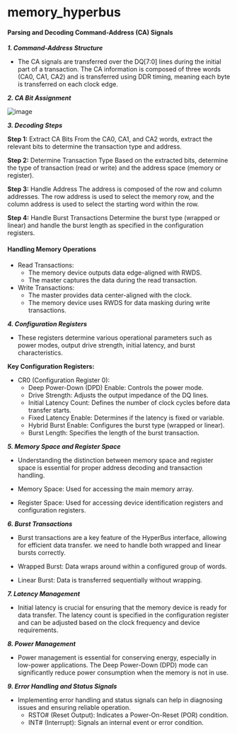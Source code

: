 # memory_hyperbus
#### Parsing and Decoding Command-Address (CA) Signals
***1. Command-Address Structure***
- The CA signals are transferred over the DQ[7:0] lines during the initial part of a transaction. The CA information is composed of three words (CA0, CA1, CA2) and is transferred using DDR timing, meaning each byte is transferred on each clock edge.

***2. CA Bit Assignment***

 ![image](https://github.com/user-attachments/assets/18f47f83-6f8d-49e2-bcd3-e6a2fa5c836d)


***3. Decoding Steps***

**Step 1:** Extract CA Bits
From the CA0, CA1, and CA2 words, extract the relevant bits to determine the transaction type and address.

**Step 2:** Determine Transaction Type
Based on the extracted bits, determine the type of transaction (read or write) and the address space (memory or register).

**Step 3:** Handle Address
The address is composed of the row and column addresses. The row address is used to select the memory row, and the column address is used to select the starting word within the row.

**Step 4:** Handle Burst Transactions
Determine the burst type (wrapped or linear) and handle the burst length as specified in the configuration registers.

#### Handling Memory Operations

- Read Transactions:
  - The memory device outputs data edge-aligned with RWDS.
  - The master captures the data during the read transaction.
- Write Transactions:
  - The master provides data center-aligned with the clock.
  - The memory device uses RWDS for data masking during write transactions.


***4. Configuration Registers***

- These registers determine various operational parameters such as power modes, output drive strength, initial latency, and burst characteristics.

**Key Configuration Registers:**

- CR0 (Configuration Register 0):
  - Deep Power-Down (DPD) Enable: Controls the power mode.
  - Drive Strength: Adjusts the output impedance of the DQ lines.
  - Initial Latency Count: Defines the number of clock cycles before data transfer starts.
  - Fixed Latency Enable: Determines if the latency is fixed or variable.
  - Hybrid Burst Enable: Configures the burst type (wrapped or linear).
  - Burst Length: Specifies the length of the burst transaction.

***5. Memory Space and Register Space***

- Understanding the distinction between memory space and register space is essential for proper address decoding and transaction handling.

- Memory Space: Used for accessing the main memory array.
- Register Space: Used for accessing device identification registers and configuration registers.

***6. Burst Transactions***

- Burst transactions are a key feature of the HyperBus interface, allowing for efficient data transfer. we need to handle both wrapped and linear bursts correctly.

 - Wrapped Burst: Data wraps around within a configured group of words.
 - Linear Burst: Data is transferred sequentially without wrapping.

***7. Latency Management***

- Initial latency is crucial for ensuring that the memory device is ready for data transfer. The latency count is specified in the configuration register and can be adjusted based on the clock frequency and device requirements.

***8. Power Management***

- Power management is essential for conserving energy, especially in low-power applications. The Deep Power-Down (DPD) mode can significantly reduce power consumption when the memory is not in use.

***9. Error Handling and Status Signals***
- Implementing error handling and status signals can help in diagnosing issues and ensuring reliable operation.
  - RSTO# (Reset Output): Indicates a Power-On-Reset (POR) condition.
  - INT# (Interrupt): Signals an internal event or error condition.



